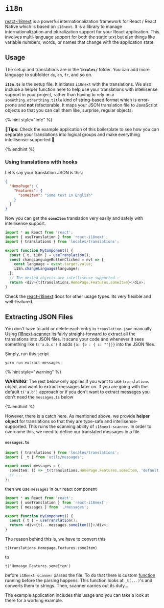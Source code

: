 # `i18n`

[react-i18next](https://react.i18next.com/) is a powerful internationalization framework for React / React Native which is based on `i18next`. It is a library to manage internationalization and pluralization support for your React application. This involves multi-language support for both the static text but also things like variable numbers, words, or names that change with the application state.

## Usage

The setup and translations are in the **`locales/`** folder. You can add more language to subfolder `de`, `en`, `fr`, and so on.

**`i18n.ts`** is the setup file. It initiates `i18next` with the translations. We also include a helper function here to help use your translations with intellisense support in your project, rather than having to rely on a `something.otherthing.title` kind of string-based format which is error-prone and **not** refactorable. It maps your JSON translation file to JavaScript objects so that you can call them like, surprise, regular objects.

{% hint style="info" %}

🧙**Tips:** Check the example application of this boilerplate to see how you can separate your translations into logical groups and make everything intellisense-supported 💪

{% endhint %}

### Using translations with hooks

Let's say your translation JSON is this:

```json
{
  "HomePage": {
    "Features": {
      "someItem": "Some text in English"
    }
  }
}
```

Now you can get the **`someItem`** translation very easily and safely with intellisense support.

```ts
import * as React from 'react';
import { useTranslation } from 'react-i18next';
import { translations } from 'locales/translations';

export function MyComponent() {
  const { t, i18n } = useTranslation();
  const changLanguageButtonClicked = evt => {
    const language = event.target.value;
    i18n.changeLanguage(language);
  };
  // The nested objects are intellisense supported ✅
  return <div>{t(translations.HomePage.Features.someItem}</div>;
}
```

Check the [react-i18next](https://react.i18next.com/) docs for other usage types. Its very flexible and well-featured.

## Extracting JSON Files

You don't have to add or delete each entry in `translation.json` manually. Using [i18next-scanner](https://github.com/i18next/i18next-scanner) its fairly straight-forward to extract all the translations into JSON files. It scans your code and whenever it sees something like `t('a.b.c')` it adds `{a: {b : { c: ""}}}` into the JSON files.

Simply, run this script

```shell
yarn run extract-messages
```

{% hint style="warning" %}

**WARNING:** The rest below only applies if you want to use `translations` object and want to extract messages later on. If you are going with the default `t('a.b')` approach or if you don't want to extract messages you don't need the `messages.ts` below

{% endhint %}

However, there is a catch here. As mentioned above, we provide **helper object** for translations so that they are type-safe and intellisense-supported. This ruins the scanning ability of `i18next-scanner`. In order to overcome this, we need to define our translated messages in a file

#### `messages.ts`

```ts
import { translations } from 'locales/translations';
import { _t } from 'utils/messages';

export const messages = {
  someItem: () => _t(translations.HomePage.Features.someItem, 'default value'),
  // ...
};
```

then we use `messages` in our react component

```ts
import * as React from 'react';
import { useTranslation } from 'react-i18next';
import { messages } from './messages';

export function MyComponent() {
  const { t } = useTranslation();
  return <div>{t(...messages.someItem()}</div>;
}
```

The reason behind this is, we have to convert this

`t(translations.Homepage.Features.someItem)`

to

`t('Homeage.Features.someItem')`

before `i18next-scanner` parses the file. To do that there is custom [function](../../internals/extractMessages/stringfyTranslations.js) running before the parsing happens. This function looks at `_t(...)`'s and converts them to strings. Then, scanner carries out its duty...

The example application includes this usage and you can take a look at there for a working example.
